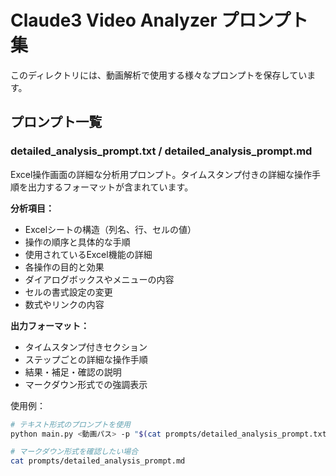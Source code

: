 # Claude3 Video Analyzer プロンプト集

このディレクトリには、動画解析で使用する様々なプロンプトを保存しています。

## プロンプト一覧

### detailed_analysis_prompt.txt / detailed_analysis_prompt.md
Excel操作画面の詳細な分析用プロンプト。タイムスタンプ付きの詳細な操作手順を出力するフォーマットが含まれています。

**分析項目：**
- Excelシートの構造（列名、行、セルの値）
- 操作の順序と具体的な手順
- 使用されているExcel機能の詳細
- 各操作の目的と効果
- ダイアログボックスやメニューの内容
- セルの書式設定の変更
- 数式やリンクの内容

**出力フォーマット：**
- タイムスタンプ付きセクション
- ステップごとの詳細な操作手順
- 結果・補足・確認の説明
- マークダウン形式での強調表示

使用例：
```bash
# テキスト形式のプロンプトを使用
python main.py <動画パス> -p "$(cat prompts/detailed_analysis_prompt.txt)"

# マークダウン形式を確認したい場合
cat prompts/detailed_analysis_prompt.md
```